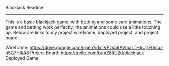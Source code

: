 Blackjack Readme

----------------------------------------------------------------------------------

This is a basic blackjack game, with betting and some card animations. The game 
and betting work perfectly; the animations could use a little touching up.
Below are links to my project wireframe, deployed project, and project board.

Wireframe: https://drive.google.com/open?id=1VPzs59AVmaLTH6Uj1F0ncu-h5G7HIkA8
Project Board: https://trello.com/b/mZ6ltU2d/blackjack
Deployed Game: 